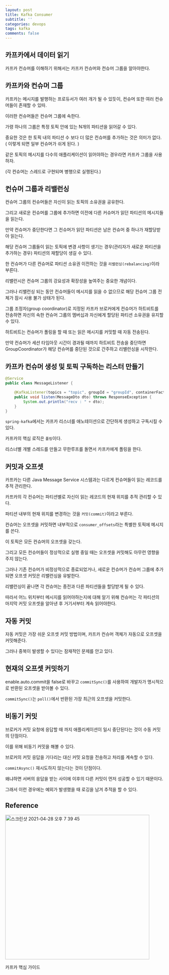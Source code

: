 ```yaml
---
layout: post
title: Kafka Consumer
subtitle: ''
categories: devops
tags: kafka
comments: false
---
```


## 카프카에서 데이터 읽기

카프카 컨슈머를 이해하기 위해서는 카프카 컨슈머와 컨슈머 그룹을 알아야한다.

## 카프카와 컨슈머 그룹

카프카는 메시지를 발행하는 프로듀서가 여러 개가 될 수 있듯이, 컨슈머 또한 여러 컨슈머들이 존재할 수 있따.

이러한 컨슈머들은 컨슈머 그룹에 속한다.

가령 하나의 그룹은 특정 토픽 안에 있는 N개의 파티션을 읽어갈 수 있다.

중요한 것은 한 토픽 내의 파티션 수 보다 더 많은 컨슈머를 추가하는 것은 의미가 없다. ( 이렇게 되면 일부 컨슈머가 쉬게 된다. )

같은 토픽의 메시지를 다수의 애플리케이션이 읽어야하는 경우라면 카프카 그룹을 사용하자.

(각 컨슈머는 스레드로 구현되며 병행으로 실행된다.)

## 컨슈머 그룹과 리밸런싱

컨슈머 그룹의 컨슈머들은 자신이 읽는 토픽의 소유권을 공유한다.

그리고 새로운 컨슈머를 그룹에 추가하면 이전에 다른 커슈머가 읽던 파티션의 메시지들을 읽는다.

만약 컨슈머가 중단한다면 그 컨슈머가 읽던 파티션은 남은 컨슈머 중 하나가 재할당받아 읽는다.

해당 컨슈머 그룹들이 읽는 토픽에 변경 사항이 생기는 경우(관리자가 새로운 파티션을 추가하는 경우) 파티션의 재할당이 생길 수 있다.

한 컨슈머가 다른 컨슈머로 파티션 소유권 이전하는 것을 `리밸런싱(rebalancing)`이라 부른다.

리밸런시은 컨슈머 그룹의 강요성과 확장성을 높여주는 중요한 개념이다.

그러나 리밸런싱 되는 동안 컨슈머들이 메시지를 읽을 수 없으므로 해당 컨슈머 그룹 전체가 잠시 사용 불가 상태가 된다.

그룹 조정자(group coordinator)로 지정된 카프카 브로커에게 컨슈머가 하트비트를 전송하면 자신의 속한 컨슈머 그룹의 멤버십과 자신에게 할당된 파티션 소유권을 유지할 수 있다.

하트비트는 컨슈머가 폴링을 할 때 또는 읽은 메시지를 커밋할 때 자동 전송된다.

만약 컨슈머가 세션 타임아웃 시간이 경과될 때까지 하트비트 전송을 중단하면 GroupCoordinator가 해당 컨슈머를 중단된 것으로 간주하고 리밸런싱을 시작한다.

## 카프카 컨슈머 생성 및 토픽 구독하는 리스터 만들기

```java
@Service
public class MessageListener {

    @KafkaListener(topics = "topic", groupId = "groupId", containerFactory = KafkaConsumerConfig.ConsumerContainer)
    public void listen(MessageDto dto) throws ResponseException {
        System.out.println("recv : " + dto);
    }
}
```

`spring-kafka`에서는 카프카 리스너를 애노테이션으로 간단하게 생성하고 구독시킬 수 있다.

카프카의 핵심 로직은 `폴링`이다.

리스너별 개별 스레드를 만들고 무한루프를 돌면서 카프카에게 폴링을 한다.

## 커밋과 오프셋

카프카는 다른 Java Message Service 시스템과는 다르게 컨슈머들이 읽는 레코드를 추적 관리한다.

카프카의 각 컨슈머는 파티션별로 자신이 읽는 레코드의 현재 위치를 추적 관리할 수 있다.

파티션 내부의 현재 위치를 변경하는 것을 `커밋(commit)`이라고 부른다.

컨슈머는 오프셋을 커밋하면 내부적으로 `consumer_offsets`라는 특별한 토픽에 메시지를 쓴다.

이 토픽은 모든 컨슈머의 오프셋을 갖는다.

그리고 모든 컨슈머들이 정상적으로 실행 중일 때는 오프셋을 커밋해도 아무런 영향을 주지 않는다.

그러나 기존 컨슈머가 비정상적으로 종료되었거나, 새로운 컨슈머가 컨슈머 그룹에 추가되면 오프셋 커밋은 리밸런싱을 유발한다.

리밸런싱이 끝나면 각 컨슈머는 종전과 다른 파티션들을 할당받게 될 수 있다.

따라서 어느 위치부터 메시지를 읽어야하는지에 대해 알기 위해 컨슈머는 각 파티션의 마지막 커밋 오프셋을 알아낸 후 거기서부터 계속 읽어야한다.

## 자동 커밋

자동 커밋은 가장 쉬운 오프셋 커밋 방법이며, 카프카 컨슈머 객체가 자동으로 오프셋을 커밋해준다.

그러나 중복이 발생할 수 있다는 잠재적인 문제를 안고 있다.

## 현재의 오프셋 커밋하기

enable.auto.commit을 false로 바꾸고 `commitSync()`를 사용하여 개발자가 명시적으로 반환된 오프셋을 받아볼 수 있다.

`commitSync()`는 `poll()`에서 반환된 가장 최근의 오프셋을 커밋한다.

## 비동기 커밋

브로커가 커밋 요청에 응답할 때 까지 애플리케이션이 일시 중단된다는 것이 수동 커밋의 단점이다.

이를 위해 비동기 커밋을 해볼 수 있다.

브로커의 커밋 응답을 기다리는 대신 커밋 요청을 전송하고 처리를 계속할 수 있다.

`commitAsync()` 재시도하지 않는다는 것이 단점이다.

왜냐하면 서버의 응답을 받는 사이에 이후의 다른 커밋이 먼저 성공할 수 있기 때문이다.

그래서 이런 경우에는 예외가 발생했을 때 로깅을 남겨 추적을 할 수 있다.

## Reference

<img width="458" alt="스크린샷 2021-04-28 오후 7 39 45" src="https://user-images.githubusercontent.com/43809168/116390936-86ad6b80-a859-11eb-91e8-fcfc31a896fe.png">

카프카 핵심 가이드
